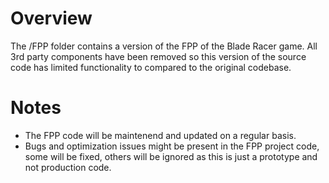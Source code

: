 # Overview
The /FPP folder contains a version of the FPP of the Blade Racer game. All 3rd party components have been removed so this version of the source code has limited functionality to compared to the original codebase.

# Notes
- The FPP code will be maintenend and updated on a regular basis.
- Bugs and optimization issues might be present in the FPP project code, some will be fixed, others will be ignored as this is just a prototype and not production code.

